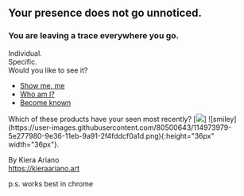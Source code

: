 
## Your presence does not go unnoticed.


### You are leaving a trace everywhere you go.
Individual.  
Specific.  
Would you like to see it?  
- [Show me, me](/realslimeggy/index.html)
- [Who am I?](/crazyspin/index.html)
- [Become known](/wibbly2/index.html)
<p>
Which of these products have your seen most recently?
   [<img src="https://user-images.githubusercontent.com/80500643/114973979-5e277980-9e36-11eb-9a91-2f4fddcf0a1d.png">]
   ![smiley](https://user-images.githubusercontent.com/80500643/114973979-5e277980-9e36-11eb-9a91-2f4fddcf0a1d.png){:height="36px" width="36px"}.



By Kiera Ariano    
<https://kieraariano.art>  


p.s. works best in chrome

